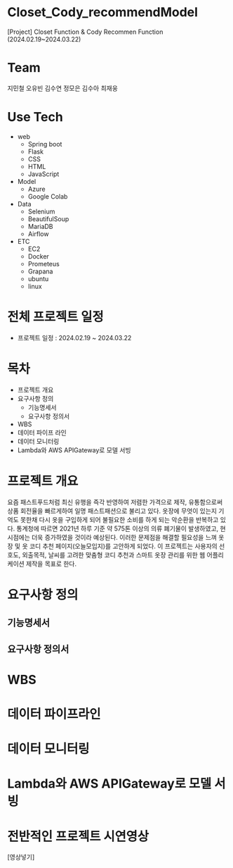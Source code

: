 # Closet_Cody_recommendModel
[Project] Closet Function &amp; Cody Recommen Function (2024.02.19~2024.03.22)

# Team
지민철 오유빈 김수연 정모은 김수아 최재웅 

# Use Tech
* web
  * Spring boot
  * Flask
  * CSS
  * HTML
  * JavaScript
* Model
  * Azure
  * Google Colab
* Data
  * Selenium
  * BeautifulSoup
  * MariaDB
  * Airflow
* ETC
  * EC2
  * Docker
  * Prometeus
  * Grapana
  * ubuntu
  * linux
# 전체 프로젝트 일정
* 프로젝트 일정 : 2024.02.19 ~ 2024.03.22

# 목차
* 프로젝트 개요
* 요구사항 정의
  * 기능명세서
  * 요구사항 정의서
* WBS
* 데이터 파이프 라인
* 데이터 모니터링
* Lambda와 AWS APIGateway로 모델 서빙

# 프로젝트 개요
요즘 패스트푸드처럼 최신 유행을 즉각 반영하여 저렴한 가격으로 제작, 유통함으로써 상품 회전율을 빠르게하여 일명 패스트패션으로 불리고 있다. 옷장에 무엇이 있는지 기억도 못한채 다시 옷을 구입하게 되어 불필요한 소비를 하게 되는 악순환을 반복하고 있다. 통계청에 따르면 2021년 하루 기준 약 575톤 이상의 의류 폐기물이 발생하였고, 현시점에는 더욱 증가하였을 것이라 예상된다. 이러한 문제점을 해결할 필요성을 느껴 옷장 및 옷 코디 추천 페이지(오늘모입지)를 고안하게 되었다. 이 프로젝트는 사용자의 선호도, 외출목적, 날씨를 고려한 맞춤형 코디 추천과 스마트 옷장 관리를 위한 웹 어플리케이션 제작을 목표로 한다.

# 요구사항 정의

## 기능명세서
## 요구사항 정의서

# WBS
# 데이터 파이프라인
# 데이터 모니터링
# Lambda와 AWS APIGateway로 모델 서빙

# 전반적인 프로젝트 시연영상
[영상넣기]
